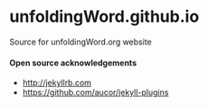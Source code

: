 # unfoldingWord.github.io
Source for unfoldingWord.org website

#### Open source acknowledgements ####
* http://jekyllrb.com
* https://github.com/aucor/jekyll-plugins
